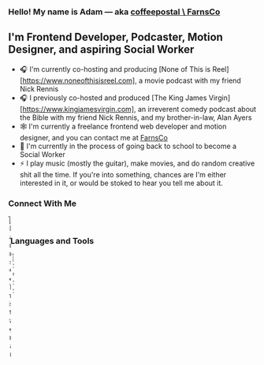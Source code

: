 ### Hello! My name is Adam — aka [coffeepostal \ FarnsCo][website]

## I'm Frontend Developer, Podcaster, Motion Designer, and aspiring Social Worker
- 🎧 I'm currently co-hosting and producing [None of This is Reel][https://www.noneofthisisreel.com], a movie podcast with my friend Nick Rennis
- 🎧 I previously co-hosted and produced [The King James Virgin][https://www.kingjamesvirgin.com], an irreverent comedy podcast about the Bible with my friend Nick Rennis, and my brother-in-law, Alan Ayers
- 🕸 I'm currently a freelance frontend web developer and motion designer, and you can contact me at [FarnsCo][website]
- 🤝 I'm currently in the process of going back to school to become a Social Worker
- ⚡ I play music (mostly the guitar), make movies, and do random creative shit all the time. If you're into something, chances are I'm either interested in it, or would be stoked to hear you tell me about it.

### Connect With Me
[<img align="left" alt="Farns.Co" width="1.5rem" src="https://raw.githubusercontent.com/iconic/open-iconic/master/svg/globe.svg">][website]
[<img align="left" alt="FarnsCo Twitter" width="1.5rem" src="https://cdn.jsdelivr.net/npm/simple-icons@v3/icons/twitter.svg">][twitter]
[<img align="left" alt="FarnsCo Instagram" width="1.5rem" src="https://cdn.jsdelivr.net/npm/simple-icons@v3/icons/instagram.svg">][instagram]

<br />

### Languages and Tools
<img align="left" alt="Visual Studio Code" width="1.5rem" src="https://raw.githubusercontent.com/github/explore/80688e429a7d4ef2fca1e82350fe8e3517d3494d/topics/visual-studio-code/visual-studio-code.png">
<img align="left" alt="HTML5" width="1.5rem" src="https://raw.githubusercontent.com/github/explore/80688e429a7d4ef2fca1e82350fe8e3517d3494d/topics/html/html.png">
<img align="left" alt="CSS3" width="1.5rem" src="https://raw.githubusercontent.com/github/explore/80688e429a7d4ef2fca1e82350fe8e3517d3494d/topics/css/css.png">
<img align="left" alt="SCSS" width="1.5rem" src="https://raw.githubusercontent.com/github/explore/80688e429a7d4ef2fca1e82350fe8e3517d3494d/topics/scss/scss.png">
<img align="left" alt="JavaScript" width="1.5rem" src="https://raw.githubusercontent.com/github/explore/80688e429a7d4ef2fca1e82350fe8e3517d3494d/topics/javascript/javascript.png">

<br />
<br />

[website]: https://farns.co
[twitter]: https://www.twitter.com/hellofarnsco
[instagram]: https://www.instagram.com/hellofarnsco
